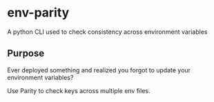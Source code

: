 # env-parity
A python CLI used to check consistency across environment variables

## Purpose

Ever deployed something and realized you forgot to update your environment variables?

Use Parity to check keys across multiple env files.

